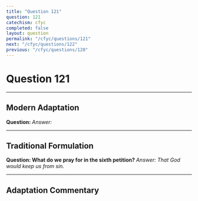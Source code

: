```yaml
---
title: "Question 121"
question: 121
catechism: cfyc
completed: false
layout: question
permalink: "/cfyc/questions/121"
next: "/cfyc/questions/122"
previous: "/cfyc/questions/120"
---
```

# Question 121
---
## Modern Adaptation
<strong>
    Question:
</strong>

<em>
    Answer:
</em>

---
## Traditional Formulation
<strong>
    Question: What do we pray for in the sixth petition?
</strong>

<em>
    Answer: That God would keep us from sin.
</em>

---
## Adaptation Commentary
